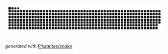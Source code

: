 
<picture>
  <source media="(prefers-color-scheme: dark)" srcset="https://raw.githubusercontent.com/youtube-pjxsantos/youtube-pjxsantos/output/github-contribution-grid-snake-dark.svg">
  <source media="(prefers-color-scheme: light)" srcset="https://raw.githubusercontent.com/youtube-pjxsantos/youtube-pjxsantos/output/github-contribution-grid-snake.svg">
  <img alt="github contribution grid snake animation" src="https://raw.githubusercontent.com/youtube-pjxsantos/youtube-pjxsantos/output/github-contribution-grid-snake.svg">
</picture>

_generated with [Pjxsantos/snake](https://github.com/Pjxsantos/snake)_
